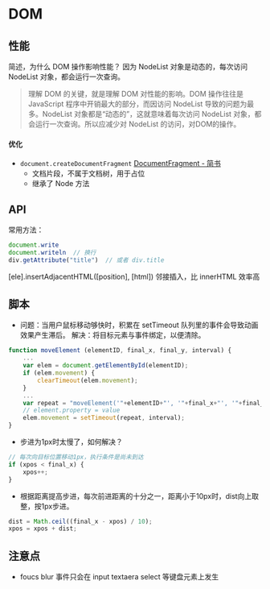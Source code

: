 # DOM
## 性能

简述，为什么 DOM 操作影响性能？
因为 NodeList 对象是动态的，每次访问 NodeList 对象，都会运行一次查询。

  > 理解 DOM 的关键，就是理解 DOM 对性能的影响。DOM 操作往往是 JavaScript 程序中开销最大的部分，而因访问 NodeList 导致的问题为最多。NodeList 对象都是“动态的”，这就意味着每次访问 NodeList 对象，都会运行一次查询。所以应减少对 NodeList 的访问，对DOM的操作。
#### 优化
* `document.createDocumentFragment` [DocumentFragment - 简书](https://www.jianshu.com/p/7628670a94e6)
  - 文档片段，不属于文档树，用于占位
  - 继承了 Node 方法

## API
常用方法：
```js
document.write
document.writeln  // 换行
div.getAttribute("title")  // 或者 div.title
```

[ele].insertAdjacentHTML([position], [html]) 邻接插入，比 innerHTML 效率高

## 脚本

* 问题：当用户鼠标移动够快时，积累在 setTimeout 队列里的事件会导致动画效果产生滞后。
解决：将目标元素与事件绑定，以便清除。
```js
function moveElement (elementID, final_x, final_y, interval) {
    ...
    var elem = document.getElementById(elementID);
    if (elem.movement) {
        clearTimeout(elem.movement);
    }
    ...
    var repeat = "moveElement('"+elementID+"', '"+final_x+"', '"+final_y+"', '"+interval+"')";
    // element.property = value
    elem.movement = setTimeout(repeat, interval);
}
```

* 步进为1px时太慢了，如何解决？
```js
// 每次向目标位置移动1px，执行条件是尚未到达
if (xpos < final_x) {
    xpos++;
}
```

* 根据距离提高步进，每次前进距离的十分之一，距离小于10px时，dist向上取整，按1px步进。
```js
dist = Math.ceil((final_x - xpos) / 10);
xpos = xpos + dist;
```

## 注意点
* foucs blur 事件只会在 input textaera select 等键盘元素上发生

